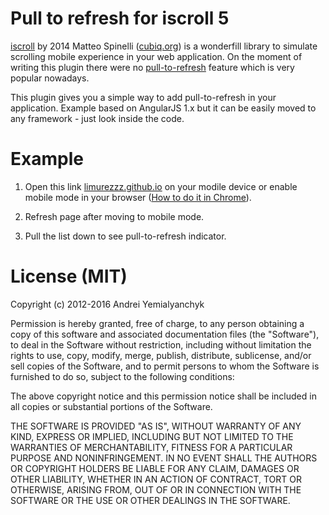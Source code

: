 # Pull to refresh for iscroll 5
[iscroll](http://iscrolljs.com) by 2014 Matteo Spinelli ([cubiq.org](http://cubiq.org)) is a wonderfill library to simulate scrolling mobile experience in your web application.
On the moment of writing this plugin there were no [pull-to-refresh](https://en.wikipedia.org/wiki/Pull-to-refresh) feature which is very popular nowadays.

This plugin gives you a simple way to add pull-to-refresh in your application.
Example based on AngularJS 1.x but it can be easily moved to any framework - just look inside the code.

# Example
1) Open this link [limurezzz.github.io](http://limurezzz.github.io) on your modile device or enable mobile mode in your browser ([How to do it in Chrome](https://developers.google.com/web/tools/chrome-devtools/device-mode/)).

2) Refresh page after moving to mobile mode. 

3) Pull the list down to see pull-to-refresh indicator.



# License (MIT)
Copyright (c) 2012-2016 Andrei Yemialyanchyk

Permission is hereby granted, free of charge, to any person obtaining a copy of this software and associated documentation files (the "Software"), to deal in the Software without restriction, including without limitation the rights to use, copy, modify, merge, publish, distribute, sublicense, and/or sell copies of the Software, and to permit persons to whom the Software is furnished to do so, subject to the following conditions:

The above copyright notice and this permission notice shall be included in all copies or substantial portions of the Software.

THE SOFTWARE IS PROVIDED "AS IS", WITHOUT WARRANTY OF ANY KIND, EXPRESS OR IMPLIED, INCLUDING BUT NOT LIMITED TO THE WARRANTIES OF MERCHANTABILITY, FITNESS FOR A PARTICULAR PURPOSE AND NONINFRINGEMENT. IN NO EVENT SHALL THE AUTHORS OR COPYRIGHT HOLDERS BE LIABLE FOR ANY CLAIM, DAMAGES OR OTHER LIABILITY, WHETHER IN AN ACTION OF CONTRACT, TORT OR OTHERWISE, ARISING FROM, OUT OF OR IN CONNECTION WITH THE SOFTWARE OR THE USE OR OTHER DEALINGS IN THE SOFTWARE.
